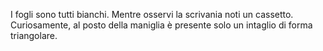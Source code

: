 I fogli sono tutti bianchi.
Mentre osservi la scrivania noti un cassetto. Curiosamente, al posto della maniglia è presente solo un intaglio di forma triangolare.

